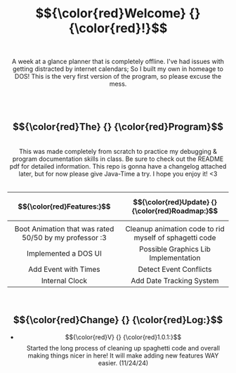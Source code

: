 <div align="center">
<br>
  
# $${\color{red}Welcome} {} {\color{red}!}$$

<br>  



A week at a glance planner that is completely offline. I've had issues with getting distracted by internet calendars; So I built my own in homeage to DOS! This is the very first version of the program, so please excuse the mess. 

<br>

<br>

## $${\color{red}The} {} {\color{red}Program}$$

<br>
This was made completely from scratch to practice my debugging & program documentation skills in class. Be sure to check out the README pdf for detailed information. This repo is gonna have a changelog attached later, but for now please give Java-Time a try. I hope you enjoy it! <3

<br>

<br>
 
|                        $${\color{red}Features:}$$                        | $${\color{red}Update} {} {\color{red}Roadmap:}$$           |
| :-----------------------------------------------------: | :---------------:      |
|                                                         |                        |
| Boot Animation that was rated 50/50 by my professor :3  | Cleanup animation code to rid myself of sphagetti code |
| Implemented a DOS UI                                    | Possible Graphics Lib Implementation  |
| Add Event with Times                                    | Detect Event Conflicts |
| Internal Clock                                          | Add Date Tracking System |                   

<br>

## $${\color{red}Change} {} {\color{red}Log:}$$

- $${\color{red}V} {} {\color{red}1.0.1:}$$ Started the long process of cleaning up spaghetti code and overall making things nicer in here! It will make adding new features WAY easier. (11/24/24)

